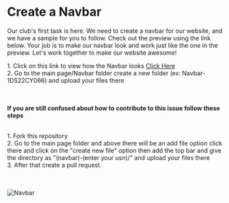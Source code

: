 # Create a Navbar

<p>Our club's first task is here. We need to create a navbar for our website, and we have a sample for you to follow. Check out the preview using the link below. Your job is to make our navbar look and work just like the one in the preview. Let's work together to make our website awesome!</p>
1. Click on this link to view how the Navbar looks   <a href="https://www.figma.com/file/dO75zh9CxXARC865TaTJ40/Navbar?type=design&node-id=1%3A2&mode=design&t=0t2IEbO9YoTULyM1-1">Click Here</a><br>
2. Go to the main page/Navbar folder  create  a new folder (ex: Navbar-1DS22CY066) and upload your files there
<b><p><br><br>If you are still confused about how to contribute to this issue follow these steps</p></b><br>
1. Fork this repository<br>
2. Go to the main page folder and above there will be an add file option  click there and click on the "create new file" option then add the top bar and give the directory as "(navbar)-(enter your usn)/" and upload your files there <br>
3. After that create a pull request. 

<br><br>
![Navbar](https://github.com/Dev-Crew-DSCE-CSCY/Branch-website/assets/135364633/af6af1df-e653-4551-be12-ca463dce1c24)
